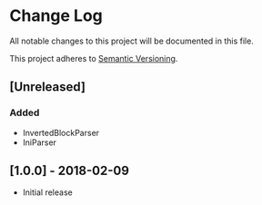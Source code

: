 # Change Log
All notable changes to this project will be documented in this file.

This project adheres to [Semantic Versioning](http://semver.org/).

## [Unreleased]

### Added
- InvertedBlockParser
- IniParser

## [1.0.0] - 2018-02-09
- Initial release
